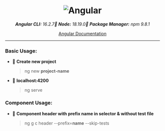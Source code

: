 <div align="center">

# ![Angular](https://img.shields.io/badge/angular-%23DD0031.svg?style=for-the-badge&logo=angular&logostyle=wcolor:hite)

_**Angular CLI:** 16.2.7🔸 **Node:** 18.19.0🔸 **Package Manager:** npm 9.8.1_

[Angular Documentation](https://angular.io/guide/cheatsheet)

---

</div>

### Basic Usage:

- 🔸 **Create new project**

  > ng new **project-name**

- 🔸 **localhost:4200**

  > ng serve

### Component Usage:

- 🔸 **Component header with prefix name in selector & without test file**

  > ng g c header --prefix=**name** --skip-tests
